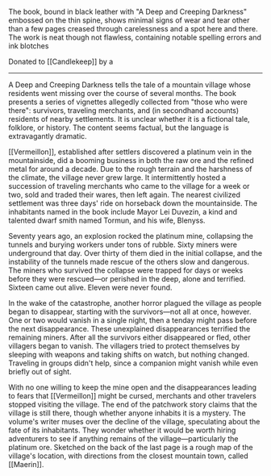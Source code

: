 The book, bound in black leather with "A Deep and Creeping Darkness" embossed on the thin spine, shows minimal signs of wear and tear other than a few pages creased through carelessness and a spot here and there. The work is neat though not flawless, containing notable spelling errors and ink blotches

Donated to [[Candlekeep]] by a 

---

A Deep and Creeping Darkness tells the tale of a mountain village whose residents went missing over the course of several months. The book presents a series of vignettes allegedly collected from "those who were there": survivors, traveling merchants, and (in secondhand accounts) residents of nearby settlements. It is unclear whether it is a fictional tale, folklore, or history. The content seems factual, but the language is extravagantly dramatic.

[[Vermeillon]], established after settlers discovered a platinum vein in the mountainside, did a booming business in both the raw ore and the refined metal for around a decade. Due to the rough terrain and the harshness of the climate, the village never grew large. It intermittently hosted a succession of traveling merchants who came to the village for a week or two, sold and traded their wares, then left again. The nearest civilized settlement was three days' ride on horseback down the mountainside. The inhabitants named in the book include Mayor Lei Duvezin, a kind and talented dwarf smith named Tormun, and his wife, Blenyss.

Seventy years ago, an explosion rocked the platinum mine, collapsing the tunnels and burying workers under tons of rubble. Sixty miners were underground that day. Over thirty of them died in the initial collapse, and the instability of the tunnels made rescue of the others slow and dangerous. The miners who survived the collapse were trapped for days or weeks before they were rescued—or perished in the deep, alone and terrified. Sixteen came out alive. Eleven were never found.

In the wake of the catastrophe, another horror plagued the village as people began to disappear, starting with the survivors—not all at once, however. One or two would vanish in a single night, then a tenday might pass before the next disappearance. These unexplained disappearances terrified the remaining miners. After all the survivors either disappeared or fled, other villagers began to vanish. The villagers tried to protect themselves by sleeping with weapons and taking shifts on watch, but nothing changed. Traveling in groups didn't help, since a companion might vanish while even briefly out of sight.

With no one willing to keep the mine open and the disappearances leading to fears that [[Vermeillon]] might be cursed, merchants and other travelers stopped visiting the village. The end of the patchwork story claims that the village is still there, though whether anyone inhabits it is a mystery. The volume's writer muses over the decline of the village, speculating about the fate of its inhabitants. They wonder whether it would be worth hiring adventurers to see if anything remains of the village—particularly the platinum ore. Sketched on the back of the last page is a rough map of the village's location, with directions from the closest mountain town, called [[Maerin]].